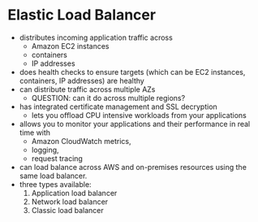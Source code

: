 # Elastic Load Balancer

- distributes incoming application traffic across
    - Amazon EC2 instances
    - containers
    - IP addresses
- does health checks to ensure targets (which can be EC2 instances, containers,
  IP addresses) are healthy
- can distribute traffic across multiple AZs
    - QUESTION: can it do across multiple regions?
- has integrated certificate management and SSL decryption
    - lets you offload CPU intensive workloads from your applications
- allows you to monitor your applications and their performance in real time
  with
    - Amazon CloudWatch metrics,
    - logging,
    - request tracing
- can load balance across AWS and on-premises resources using the same load
  balancer.
- three types available:
    1. Application load balancer
    1. Network load balancer
    1. Classic load balancer
